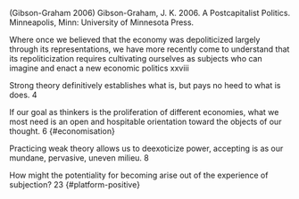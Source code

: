 ﻿(Gibson-Graham 2006)
Gibson-Graham, J. K. 2006. A Postcapitalist Politics. Minneapolis, Minn: University of Minnesota Press.

Where once we believed that the economy was depoliticized largely through its representations, we have more recently come to understand that its repoliticization requires cultivating ourselves as subjects who can imagine and enact a new economic politics xxviii

Strong theory definitively establishes what is, but pays no heed to what is does. 4

If our goal as thinkers is the proliferation of different economies, what we most need is an open and hospitable orientation toward the objects of our thought. 6 {#economisation}

Practicing weak theory allows us to deexoticize power, accepting is as our mundane, pervasive, uneven milieu. 8

How might the potentiality for becoming arise out of the experience of subjection? 23 {#platform-positive}
